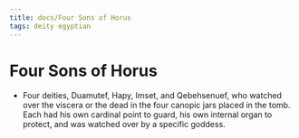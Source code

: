 ```yaml
---
title: docs/Four Sons of Horus
tags: deity egyptian
---
```


# Four Sons of Horus
- Four deities, Duamutef, Hapy, Imset, and Qebehsenuef, who watched over the viscera or the dead in the four canopic jars placed in the tomb. Each had his own cardinal point to guard, his own internal organ to protect, and was watched over by a specific goddess.